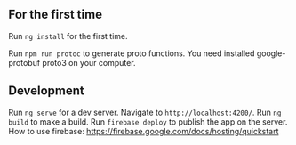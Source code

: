 ## For the first time
Run `ng install` for the first time.

Run `npm run protoc` to generate proto functions.
You need installed google-protobuf proto3 on your computer.

## Development
Run `ng serve` for a dev server. Navigate to `http://localhost:4200/`. 
Run `ng build` to make a build.
Run `firebase deploy` to publish the app on the server.
How to use firebase:
https://firebase.google.com/docs/hosting/quickstart
